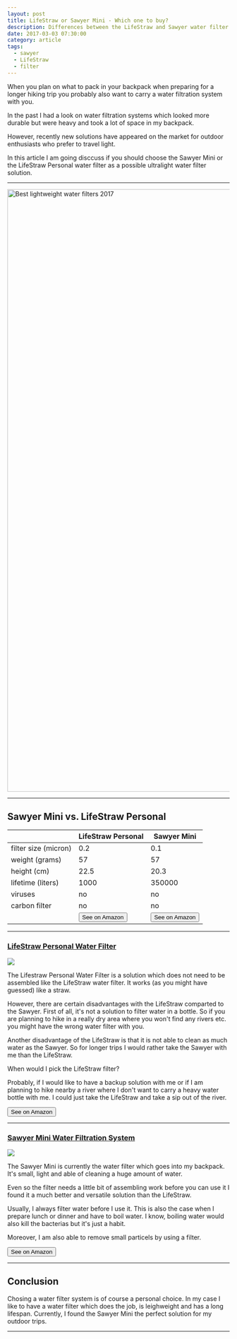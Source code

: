 ```yaml
---
layout: post
title: LifeStraw or Sawyer Mini - Which one to buy?
description: Differences between the LifeStraw and Sawyer water filter.
date: 2017-03-03 07:30:00
category: article
tags:
  - sawyer
  - LifeStraw
  - filter
---
```


When you plan on what to pack in your backpack when preparing for a longer hiking trip you probably also want to carry a water filtration system with you.

In the past I had a look on water filtration systems which looked more durable but were heavy and took a lot of space in my backpack.

However, recently new solutions have appeared on the market for outdoor enthusiasts who prefer to travel light.

In this article I am going disccuss if you should choose the Sawyer Mini or the LifeStraw Personal water filter as a possible ultralight water filter solution.

---

<a data-flickr-embed="true"  href="https://www.flickr.com/photos/90204224@N07/9599019542/in/photolist-HA39Bz-tgvZvQ-pYV6mJ-o2XKm8-qGiB1v-fCeu5W-dupp9e-e51wE7" title="Sawyer or LifeStraw"><img src="https://c1.staticflickr.com/8/7459/9599019542_fa67333918_k.jpg" width="2048" height="1365" alt="Best lightweight water filters 2017"></a><script async src="//embedr.flickr.com/assets/client-code.js" charset="utf-8"></script>

<!--more-->

---

<h2 id="list">Sawyer Mini vs. LifeStraw Personal</h2>

<div class="table-responsive">
      <table  class="table table-hover table-bordered list_items">
        <thead><tr><th></th><th>LifeStraw Personal</th><th>Sawyer Mini</th></tr></thead><tbody>
         <tr><td>filter size (micron)</td><td>0.2</td><td>0.1</td></tr>
         <tr><td>weight (grams)</td><td>57</td><td>57</td></tr>
         <tr><td>height (cm)</td><td>22.5</td><td>20.3</td></tr>
         <tr><td>lifetime (liters)</td><td>1000</td><td>350000</td></tr>
         <tr><td>viruses</td><td>no</td><td>no</td></tr>
         <tr><td>carbon filter</td><td>no</td><td>no</td></tr>
         <tr><td>&nbsp;</td><td><a rel="nofollow" href="http://amzn.to/2kOYYW6" target="_blank" rel="nofollow"><button type="button" class="btn btn-danger">See on Amazon</button></a></td><td><a rel="nofollow" href="http://amzn.to/2lZIqQl" target="_blank" rel="nofollow"><button type="button" class="btn btn-danger">See on Amazon</button></a></td></tr>
        </tbody></table>
</div>

---

<h3 id="example"><a href="http://amzn.to/2kOYYW6" target="_blank" rel="nofollow">LifeStraw Personal Water Filter</a></h3>


<a target="_blank" rel="nofollow"  href="https://www.amazon.com/gp/product/B006QF3TW4/ref=as_li_tl?ie=UTF8&camp=1789&creative=9325&creativeASIN=B006QF3TW4&linkCode=as2&tag=hikeve-20&linkId=e3280e10d2bcee2e3196e64f56ef7af2"><img border="0" src="//ws-na.amazon-adsystem.com/widgets/q?_encoding=UTF8&MarketPlace=US&ASIN=B006QF3TW4&ServiceVersion=20070822&ID=AsinImage&WS=1&Format=_SL250_&tag=hikeve-20" ></a><img src="//ir-na.amazon-adsystem.com/e/ir?t=hikeve-20&l=am2&o=1&a=B006QF3TW4" width="1" height="1" border="0" alt="" style="border:none !important; margin:0px !important;" />

The Lifestraw Personal Water Filter is a solution which does not need to be assembled like the LifeStraw water filter. It works (as you might have guessed) like a straw.

However, there are certain disadvantages with the LifeStraw comparted to the Sawyer. First of all, it's not a solution to filter water in a bottle. So if you are planning to hike in a really dry area where you won't find any rivers etc. you might have the wrong water filter with you.

Another disadvantage of the LifeStraw is that it is not able to clean as much water as the Sawyer. So for longer trips I would rather take the Sawyer with me than the LifeStraw.

When would I pick the LifeStraw filter?

Probably, if I would like to have a backup solution with me or if I am planning to hike nearby a river where I don't want to carry a heavy water bottle with me. I could just take the LifeStraw and take a sip out of the river.

<a href="http://amzn.to/2kOYYW6" target="_blank" rel="nofollow"><button type="button" class="btn btn-danger">See on Amazon</button></a>

<hr>

<h3><a href="http://amzn.to/2lZIqQl" target="_blank" rel="nofollow">Sawyer Mini Water Filtration System</a></h3>

<a target="_blank"  href="https://www.amazon.com/gp/product/B00FA2RLX2/ref=as_li_tl?ie=UTF8&camp=1789&creative=9325&creativeASIN=B00FA2RLX2&linkCode=as2&tag=hikeve-20&linkId=4a93b2f515988b50dcb8f0cfd64b0406"><img border="0" src="//ws-na.amazon-adsystem.com/widgets/q?_encoding=UTF8&MarketPlace=US&ASIN=B00FA2RLX2&ServiceVersion=20070822&ID=AsinImage&WS=1&Format=_SL250_&tag=hikeve-20" ></a><img src="//ir-na.amazon-adsystem.com/e/ir?t=hikeve-20&l=am2&o=1&a=B00FA2RLX2" width="1" height="1" border="0" alt="" style="border:none !important; margin:0px !important;" />

The Sawyer Mini is currently the water filter which goes into my backpack. It's small, light and able of cleaning a huge amount of water.

Even so the filter needs a little bit of assembling work before you can use it I found it a much better and versatile solution than the LifeStraw.

Usually, I always filter water before I use it. This is also the case when I prepare lunch or dinner and have to boil water. I know, boiling water would also kill the bacterias but it's just a habit.

Moreover, I am also able to remove small particels by using a filter.


<a href="http://amzn.to/2lZIqQl" target="_blank" rel="nofollow"><button type="button" class="btn btn-danger">See on Amazon</button></a>

---

## Conclusion

Chosing a water filter system is of course a personal choice. In my case I like to have a water filter which does the job, is leighweight and has a long lifespan. Currently, I found the Sawyer Mini the perfect solution for my outdoor trips.

---

<script type="text/javascript">
amzn_assoc_placement = "adunit0";
amzn_assoc_search_bar = "false";
amzn_assoc_tracking_id = "hikeve-20";
amzn_assoc_ad_mode = "search";
amzn_assoc_ad_type = "smart";
amzn_assoc_marketplace = "amazon";
amzn_assoc_region = "US";
amzn_assoc_title = "Shop Related Products";
amzn_assoc_default_search_phrase = "sawyer mini";
amzn_assoc_default_category = "All";
amzn_assoc_linkid = "d9f5cf2a41718e1d099e26edea215486";
</script>
<script src="//z-na.amazon-adsystem.com/widgets/onejs?MarketPlace=US"></script>
